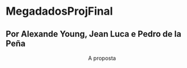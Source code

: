 # MegadadosProjFinal

## Por Alexande Young, Jean Luca e Pedro de la Peña

<header> A proposta </header>



